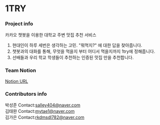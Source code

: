 # 1TRY

### Project info  <br/>
카카오 챗봇을 이용한 대학교 주변 맛집 추천 서비스
1. 현대인이 하루 세번은 생각하는 고민. "뭐먹지?" 에 대한 답을 찾아줍니다. 
2. 챗봇과의 대화를 통해, 무엇을 먹을지 부터 어디서 먹을지까지 1try에 정해줍니다.
3. 선배들과 우리 학교 학생들이 추천하는 인증된 맛집 만을 추천합니다.

### Team Notion &nbsp;
[Notion URL](https://www.notion.so/SERP1CK-fc85ccf3343b49c884bcdfde3fb78318)

### Contributors info <br/>
박성준 Contact:salley404@naver.com <br/>
김태완 Contact:mytae1@naver.com <br/>
김가은 Contact:rkdmsdl782@naver.com <br/>
